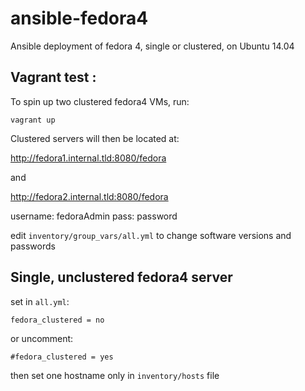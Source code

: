 # ansible-fedora4
Ansible deployment of fedora 4, single or clustered, on Ubuntu 14.04

## Vagrant test :

To spin up two clustered fedora4 VMs, run:

`vagrant up`

Clustered servers will then be located at:

http://fedora1.internal.tld:8080/fedora

and

http://fedora2.internal.tld:8080/fedora

username: fedoraAdmin pass: password

edit `inventory/group_vars/all.yml` to change software versions and passwords

## Single, unclustered fedora4 server

set in `all.yml`:

`fedora_clustered = no`

or uncomment:

`#fedora_clustered = yes`

then set one hostname only in `inventory/hosts` file
